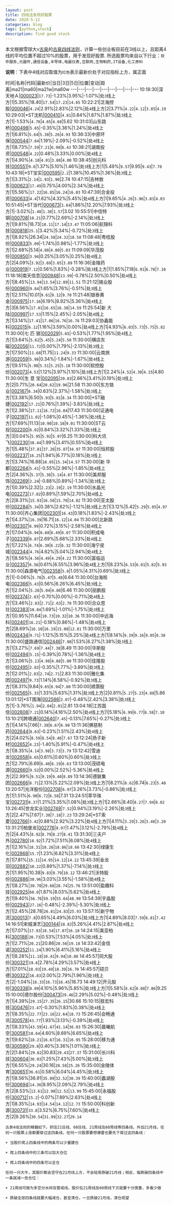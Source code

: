 ```yaml
---
layout: post
title: 四线法发现好股票
date: 2020-5-12
categories: blog
tags: [python,stock]
description: find good stock
---
```



本文根据雪球大v[古泉](https://xueqiu.com/u/7148646888)的[古泉四线法则](https://xueqiu.com/7148646888/130498192)，计算一些创业板目前在3线以上，且距离4线的平均位置不超过10%的股票，用于发现好股票.
所选股票均来自以下行业：`软件服务,元器件,通信设备,半导体,电器仪表,互联网,生物制药,IT设备,化工原料`

**说明**：下表中4线对应取值为`红色`表示最新价处于对应指标上方，属正面


时间|名称|代码|最新价|当日|3日|5日|位置|变动|距离|ma21|ma60|ma21w|ma60w
---|---|---|---|---|---|---|---|---
10:18:30|深天地Ａ|[000023](https://xueqiu.com/S/SZ000023)|`17.73`|-1.23%|3.95%|-1.07%|处`3`线上方|1|5.35%|18.40|`17.54`|`17.23`|`14.65`
10:22:21|泛海控股|[000046](https://xueqiu.com/S/SZ000046)|`4.24`|2.91%|2.83%|2.12%|处`4`线上方|2|3.71%|`4.22`|`4.12`|`3.85`|`4.19`
10:29:03|*ST沈机|[000410](https://xueqiu.com/S/SZ000410)|`4.81`|0.84%|1.87%|1.87%|处`3`线上方|1|-1.53%|`4.76`|`4.65`|`4.68`|5.62
10:31:03|山东路桥|[000498](https://xueqiu.com/S/SZ000498)|`5.65`|-0.35%|3.36%|1.24%|处`4`线上方|1|6.81%|`5.64`|`5.38`|`5.26`|`4.93`
10:36:33|中原环保|[000544](https://xueqiu.com/S/SZ000544)|`7.64`|1.19%|-2.09%|-0.52%|处`4`线上方|1|8.73%|`7.59`|`7.21`|`6.98`|`6.43`
10:38:21|湖南投资|[000548](https://xueqiu.com/S/SZ000548)|`4.22`|0.48%|3.33%|0.00%|处`4`线上方|1|4.90%|`4.18`|`4.01`|`3.88`|`4.00`
10:38:45|创元科技|[000551](https://xueqiu.com/S/SZ000551)|`9.6`|1.37%|5.10%|1.46%|处`3`线上方|1|5.49%|`9.57`|9.95|`9.43`|`7.78`
10:43:18|*ST宝实|[000595](https://xueqiu.com/S/SZ000595)|`2.2`|1.38%|10.45%|1.36%|处`3`线上方|1|3.31%|`2.14`|`1.93`|`1.90`|2.74
10:47:15|吉林敖东|[000623](https://xueqiu.com/S/SZ000623)|`17.49`|0.75%|4.00%|2.34%|处`4`线上方|1|5.56%|`17.22`|`16.85`|`16.24`|`16.03`
10:47:39|合金投资|[000633](https://xueqiu.com/S/SZ000633)|`4.4`|1.62%|4.32%|5.45%|处`4`线上方|1|9.65%|`4.26`|`3.96`|`3.83`|`4.03`
10:51:45|*ST当代|[000673](https://xueqiu.com/S/SZ000673)|`1.64`|1.86%|12.20%|7.93%|处`3`线上方|1|-3.02%|`1.48`|`1.38`|`1.57`|3.02
10:55:51|中信特钢|[000708](https://xueqiu.com/S/SZ000708)|`18.21`|0.77%|2.69%|-2.14%|处`3`线上方|1|9.81%|18.73|`18.11`|`17.14`|`13.47`
11:05:06|航锦科技|[000818](https://xueqiu.com/S/SZ000818)|`25.1`|3.42%|5.34%|-0.72%|处`3`线上方|1|8.92%|26.34|`24.58`|`24.32`|`18.58`
11:08:48|粤桂股份|[000833](https://xueqiu.com/S/SZ000833)|`5.09`|-1.74%|0.98%|-1.77%|处`3`线上方|1|2.68%|5.14|`4.88`|`4.80`|`5.03`
11:09:09|华茂股份|[000850](https://xueqiu.com/S/SZ000850)|`3.94`|0.25%|3.05%|0.25%|处`4`线上方|2|4.09%|`3.92`|`3.69`|`3.65`|`3.89`
11:16:36|金陵药业|[000919](https://xueqiu.com/S/SZ000919)|`7.12`|0.56%|1.83%|-0.28%|处`3`线上方|1|1.85%|7.18|`6.91`|`6.78`|`7.10`
11:18:18|南天信息|[000948](https://xueqiu.com/S/SZ000948)|`13.99`|-0.78%|2.50%|0.50%|处`4`线上方|1|8.45%|`13.94`|`13.54`|`12.89`|`11.51`
11:21:12|锡业股份|[000960](https://xueqiu.com/S/SZ000960)|`9.84`|1.65%|3.76%|-0.51%|处`3`线上方|1|2.51%|10.01|`9.61`|`9.12`|`9.70`
11:21:48|银泰黄金|[000975](https://xueqiu.com/S/SZ000975)|`17.16`|6.19%|8.92%|5.36%|处`4`线上方|3|6.56%|`17.01`|`16.65`|`16.38`|`14.59`
11:25:54|新 大 陆|[000997](https://xueqiu.com/S/SZ000997)|`17.53`|1.15%|2.45%|-2.05%|处`4`线上方|1|3.14%|`17.41`|`17.06`|`16.76`|`16.78`
11:29:03|协鑫能科|[002015](https://xueqiu.com/S/SZ002015)|`6.12`|1.16%|3.59%|0.00%|处`4`线上方|1|4.93%|`6.03`|`5.73`|`5.75`|`5.82`
11:30:00|七 匹 狼|[002029](https://xueqiu.com/S/SZ002029)|`5.65`|-0.53%|1.77%|1.95%|处`4`线上方|1|3.64%|`5.62`|`5.45`|`5.24`|`5.50`
11:30:00|横店东磁|[002056](https://xueqiu.com/S/SZ002056)|`11.72`|0.00%|1.79%|-2.13%|处`3`线上方|1|7.50%|`11.68`|11.75|`11.24`|`9.33`
11:30:00|云南旅游|[002059](https://xueqiu.com/S/SZ002059)|`5.98`|0.34%|-1.84%|-1.67%|处`4`线上方|1|9.51%|`5.98`|`5.51`|`5.25`|`5.18`
11:30:00|软控股份|[002073](https://xueqiu.com/S/SZ002073)|`4.53`|1.12%|3.97%|1.10%|处`3`线上方|1|2.24%|`4.52`|`4.30`|`4.15`|4.80
11:30:00|生 意 宝|[002095](https://xueqiu.com/S/SZ002095)|`20.83`|2.66%|3.41%|0.19%|处`3`线上方|2|0.71%|`20.64`|`20.62`|`19.96`|21.58
11:30:00|东方锆业|[002167](https://xueqiu.com/S/SZ002167)|`6.34`|0.63%|2.37%|-1.58%|处`3`线上方|1|3.38%|6.50|`5.93`|`5.81`|`6.34`
11:30:00|*ST融捷|[002192](https://xueqiu.com/S/SZ002192)|`17.21`|0.76%|1.39%|-3.83%|处`3`线上方|1|2.38%|`17.11`|`16.72`|`16.04`|17.43
11:30:00|证通电子|[002197](https://xueqiu.com/S/SZ002197)|`11.02`|-1.08%|0.45%|-1.36%|处`3`线上方|1|7.69%|11.13|`10.90`|`10.16`|`9.01`
11:30:00|ST云投|[002200](https://xueqiu.com/S/SZ002200)|`6.02`|0.84%|3.32%|1.33%|处`3`线上方|3|0.04%|`5.95`|`5.92`|`5.97`|6.25
11:30:00|科大讯飞|[002230](https://xueqiu.com/S/SZ002230)|`38.44`|1.99%|3.41%|0.55%|处`4`线上方|1|5.48%|`37.81`|`37.26`|`35.87`|`34.97`
11:30:00|恒邦股份|[002237](https://xueqiu.com/S/SZ002237)|`16.25`|1.94%|6.77%|0.18%|处`3`线上方|1|3.74%|16.88|`16.05`|`15.34`|`14.57`
11:30:00|新 华 都|[002264](https://xueqiu.com/S/SZ002264)|`5.41`|-0.55%|2.96%|-1.85%|处`4`线上方|2|4.36%|`5.37`|`5.38`|`5.14`|`4.87`
11:30:00|美邦服饰|[002269](https://xueqiu.com/S/SZ002269)|`2.24`|-0.88%|0.89%|-1.34%|处`3`线上方|1|0.39%|2.32|`2.23`|`2.19`|`2.19`
11:30:00|水晶光电|[002273](https://xueqiu.com/S/SZ002273)|`17.02`|0.89%|1.59%|2.70%|处`4`线上方|2|8.31%|`15.93`|`16.50`|`15.70`|`14.82`
11:30:00|亚太股份|[002284](https://xueqiu.com/S/SZ002284)|`5.34`|0.38%|2.62%|-1.12%|处`3`线上方|1|3.12%|5.42|`5.29`|`5.05`|`4.97`
11:30:00|齐心集团|[002301](https://xueqiu.com/S/SZ002301)|`16.43`|0.18%|1.83%|-2.43%|处`3`线上方|1|4.37%|`16.39`|16.71|`16.12`|`14.04`
11:30:00|北新路桥|[002307](https://xueqiu.com/S/SZ002307)|`6.99`|0.72%|3.15%|-2.58%|处`4`线上方|1|7.04%|`6.94`|`6.68`|`6.49`|`6.07`
11:30:00|积成电子|[002339](https://xueqiu.com/S/SZ002339)|`6.87`|2.69%|5.68%|2.33%|处`4`线上方|1|7.22%|`6.74`|`6.38`|`6.22`|`6.32`
11:30:00|海宁皮城|[002344](https://xueqiu.com/S/SZ002344)|`4.76`|4.62%|5.04%|2.94%|处`4`线上方|1|8.56%|`4.56`|`4.49`|`4.29`|`4.22`
11:30:00|富临运业|[002357](https://xueqiu.com/S/SZ002357)|`6.56`|0.61%|6.55%|3.96%|处`4`线上方|1|8.23%|`6.53`|`6.01`|`5.82`|`5.93`
11:30:00|森源电气|[002358](https://xueqiu.com/S/SZ002358)|`5.8`|1.05%|4.31%|0.69%|处`3`线上方|1|-0.06%|`5.76`|`5.47`|`5.48`|6.64
11:30:00|台海核电|[002366](https://xueqiu.com/S/SZ002366)|`5.43`|0.56%|6.26%|6.45%|处`3`线上方|1|2.04%|`5.26`|`5.04`|`4.80`|6.46
11:30:00|丽鹏股份|[002374](https://xueqiu.com/S/SZ002374)|`2.83`|-0.70%|0.00%|-0.71%|处`4`线上方|1|3.46%|`2.83`|`2.71`|`2.63`|`2.78`
11:30:00|合众思壮|[002383](https://xueqiu.com/S/SZ002383)|`10.84`|1.69%|-1.01%|-1.75%|处`3`线上方|1|0.95%|11.64|`10.73`|`10.32`|`10.36`
11:30:00|中远海科|[002401](https://xueqiu.com/S/SZ002401)|`16.21`|-0.18%|0.86%|-1.48%|处`4`线上方|2|8.69%|`16.10`|`16.19`|`15.08`|`12.81`
11:30:00|万里扬|[002434](https://xueqiu.com/S/SZ002434)|`9.71`|-1.12%|5.15%|5.25%|处`4`线上方|1|8.14%|`9.39`|`9.16`|`9.05`|`8.38`
11:30:00|盛路通信|[002446](https://xueqiu.com/S/SZ002446)|`7.98`|1.53%|6.27%|1.38%|处`3`线上方|1|3.27%|`7.69`|`7.44`|`7.38`|8.49
11:30:00|华斯股份|[002494](https://xueqiu.com/S/SZ002494)|`5.15`|-0.39%|0.78%|-1.36%|处`4`线上方|1|3.06%|`5.13`|`4.98`|`4.88`|`5.00`
11:30:00|佳隆股份|[002495](https://xueqiu.com/S/SZ002495)|`2.83`|-0.35%|1.77%|-3.89%|处`3`线上方|1|2.01%|`2.83`|`2.74`|`2.71`|2.83
11:30:00|雅化集团|[002497](https://xueqiu.com/S/SZ002497)|`9.73`|1.14%|6.58%|-0.92%|处`3`线上方|1|8.31%|9.84|`9.65`|`8.94`|`7.80`
11:30:00|顺灏股份|[002565](https://xueqiu.com/S/SZ002565)|`5.33`|1.33%|5.63%|1.31%|处`3`线上方|2|0.81%|`5.27`|`5.23`|`4.88`|5.86
13:01:12|*ST围海|[002586](https://xueqiu.com/S/SZ002586)|`2.07`|-0.48%|2.42%|3.38%|处`3`线上方|1|-3.76%|`1.94`|`2.04`|`2.01`|2.81
13:04:18|江苏国信|[002608](https://xueqiu.com/S/SZ002608)|`7.21`|0.14%|4.16%|2.50%|处`4`线上方|1|5.18%|`6.99`|`6.77`|`6.58`|`7.10`
13:10:21|跨境通|[002640](https://xueqiu.com/S/SZ002640)|`7.45`|-0.13%|7.65%|-0.27%|处`3`线上方|1|4.14%|7.66|`7.38`|`6.67`|`6.98`
13:11:36|佛慈制药|[002644](https://xueqiu.com/S/SZ002644)|`8.63`|-0.23%|1.51%|2.43%|处`4`线上方|2|4.02%|`8.59`|`8.54`|`8.46`|`7.67`
13:12:24|扬子新材|[002652](https://xueqiu.com/S/SZ002652)|`4.23`|-1.40%|5.91%|-0.47%|处`4`线上方|1|8.35%|`4.14`|`3.98`|`3.73`|`3.79`
13:12:42|雪迪龙|[002658](https://xueqiu.com/S/SZ002658)|`6.65`|0.61%|0.60%|0.60%|处`3`线上方|1|2.79%|6.69|`6.40`|`6.19`|`6.63`
13:13:00|茂硕电源|[002660](https://xueqiu.com/S/SZ002660)|`9.52`|0.00%|2.52%|-5.36%|处`4`线上方|2|2.99%|`9.51`|`9.19`|`9.40`|`8.89`
13:14:36|德联集团|[002666](https://xueqiu.com/S/SZ002666)|`6.71`|2.13%|5.22%|2.09%|处`3`线上方|1|8.21%|`6.62`|6.74|`6.23`|`5.40`
13:20:57|光洋股份|[002708](https://xueqiu.com/S/SZ002708)|`6.97`|3.26%|3.73%|-0.86%|处`3`线上方|1|1.51%|`6.90`|`6.72`|`6.58`|7.31
13:24:51|萃华珠宝|[002731](https://xueqiu.com/S/SZ002731)|`8.37`|1.21%|3.35%|1.08%|处`3`线上方|1|2.66%|8.40|`8.27`|`7.94`|`8.02`
13:26:45|世龙实业|[002748](https://xueqiu.com/S/SZ002748)|`7.52`|0.94%|3.19%|-2.26%|处`3`线上方|2|2.47%|7.67|`7.30`|`7.18`|`7.23`
13:29:24|*ST索菱|[002766](https://xueqiu.com/S/SZ002766)|`3.42`|0.88%|2.92%|3.22%|处`4`线上方|1|4.11%|`3.29`|`3.26`|`3.40`|`3.20`
13:31:21|柏堡龙|[002776](https://xueqiu.com/S/SZ002776)|`8.97`|1.47%|3.12%|-2.79%|处`4`线上方|2|4.43%|`8.92`|`8.79`|`8.27`|`8.41`
13:31:30|三夫户外|[002780](https://xueqiu.com/S/SZ002780)|`18.92`|1.72%|7.51%|6.08%|处`4`线上方|1|2.16%|`18.31`|`18.26`|`18.86`|`18.66`
13:42:30|绿康生化|[002868](https://xueqiu.com/S/SZ002868)|`15.7`|1.23%|6.82%|3.31%|处`4`线上方|1|7.81%|`15.11`|`14.95`|`14.12`|`14.12`
13:45:39|金龙羽|[002882](https://xueqiu.com/S/SZ002882)|`10.22`|0.89%|1.37%|-7.14%|处`3`线上方|1|1.95%|10.38|`9.83`|`9.79`|`10.12`
13:46:21|沃特股份|[002886](https://xueqiu.com/S/SZ002886)|`30.96`|3.03%|3.55%|-1.58%|处`4`线上方|1|8.27%|`30.70`|`29.68`|`28.74`|`25.76`
13:51:00|盈趣科技|[002925](https://xueqiu.com/S/SZ002925)|`60.0`|1.87%|8.03%|5.62%|处`4`线上方|1|9.40%|`56.76`|`59.19`|`55.64`|`48.90`
13:54:39|宇晶股份|[002943](https://xueqiu.com/S/SZ002943)|`27.16`|-0.48%|-2.39%|-5.30%|处`3`线上方|1|2.45%|28.78|`26.81`|`24.83`|`25.93`
13:57:15|新宁物流|[300013](https://xueqiu.com/S/SZ300013)|`7.8`|0.65%|4.49%|6.03%|处`3`线上方|1|4.89%|8.03|`7.59`|`6.81`|`7.42`
14:16:51|宋城演艺|[300144](https://xueqiu.com/S/SZ300144)|`18.82`|5.26%|4.41%|2.87%|处`4`线上方|1|7.07%|`17.93`|`18.54`|`17.87`|`16.18`
14:24:15|美亚柏科|[300188](https://xueqiu.com/S/SZ300188)|`20.73`|0.53%|7.53%|4.05%|处`3`线上方|1|2.71%|`20.21`|20.86|`20.56`|`19.18`
14:33:42|金信诺|[300252](https://xueqiu.com/S/SZ300252)|`11.24`|1.90%|6.41%|5.16%|处`4`线上方|1|8.28%|`11.18`|`10.41`|`9.94`|`10.08`
14:45:57|同大股份|[300321](https://xueqiu.com/S/SZ300321)|`19.6`|2.78%|4.29%|3.57%|处`4`线上方|1|7.01%|`18.93`|`19.49`|`18.39`|`16.70`
14:45:57|硕贝德|[300322](https://xueqiu.com/S/SZ300322)|`16.83`|2.00%|2.79%|1.96%|处`3`线上方|2|-1.04%|`16.33`|`16.73`|`16.45`|18.73
14:49:12|开元股份|[300338](https://xueqiu.com/S/SZ300338)|`8.89`|4.10%|5.96%|5.85%|处`3`线上方|1|5.58%|`8.62`|`8.08`|`7.86`|9.25
15:10:00|德尔股份|[300473](https://xueqiu.com/S/SZ300473)|`29.46`|2.29%|5.02%|-0.48%|处`3`线上方|1|4.39%|`29.15`|`27.35`|`26.15`|30.66
15:10:15|胜宏科技|[300476](https://xueqiu.com/S/SZ300476)|`23.47`|-0.30%|1.83%|0.38%|处`4`线上方|1|8.35%|`22.77`|`23.16`|`22.64`|`18.73`
15:26:45|会畅通讯|[300578](https://xueqiu.com/S/SZ300578)|`43.77`|1.93%|3.13%|-0.39%|处`4`线上方|1|8.33%|`43.59`|`41.67`|`41.14`|`36.03`
15:26:30|晨曦航空|[300581](https://xueqiu.com/S/SZ300581)|`18.64`|4.60%|8.69%|6.65%|处`4`线上方|1|9.62%|`18.21`|`16.67`|`16.31`|`16.95`
15:28:00|移为通信|[300590](https://xueqiu.com/S/SZ300590)|`29.8`|0.40%|3.36%|1.01%|处`3`线上方|2|1.84%|`29.62`|30.83|`29.43`|`27.37`
15:31:00|长川科技|[300604](https://xueqiu.com/S/SZ300604)|`30.03`|1.25%|7.43%|5.00%|处`3`线上方|1|6.55%|`29.24`|30.16|`28.58`|`25.26`
15:35:00|金陵体育|[300651](https://xueqiu.com/S/SZ300651)|`36.61`|0.58%|6.04%|4.45%|处`3`线上方|1|8.56%|36.91|`35.89`|`32.52`|`30.39`
15:40:00|蠡湖股份|[300694](https://xueqiu.com/S/SZ300694)|`14.36`|8.95%|2.09%|2.79%|处`4`线上方|2|8.53%|`13.61`|`12.90`|`12.52`|`13.99`
15:45:00|永福股份|[300712](https://xueqiu.com/S/SZ300712)|`15.2`|-0.07%|7.89%|2.63%|处`4`线上方|1|8.35%|`14.93`|`14.54`|`14.12`|`12.73`
15:50:00|科创新源|[300731](https://xueqiu.com/S/SZ300731)|`33.8`|3.52%|6.75%|7.60%|处`4`线上方|2|9.26%|`30.54`|`31.99`|`32.27`|`29.14`

```
古泉4线法则的精髓如下。抓住21日线、60日线、21周线及60周线等四条线，外加21月线，任何一只股票上涨都要穿过这四条线，任何一只股票要想爆雷也要先下穿过这四条线：

+ 当股价爬上四条线中的两条可以少量建仓

+ 爬上四条线中的三条可以加大仓位

+ 爬上四条线中的四条可以全仓

任何一只大牛，其股价都会坚守在21月线上方，不会轻易跌破21月线；相反，每跌破四条线中一条就减一些仓位：

+ 21周线可做为多空分水岭及警戒线，股价在21周线及60周线下方就要十分慎重，多看少做

+ 跌破全部四条线就要大幅减仓，甚至清仓，一旦跌破21月线，清仓观望
```
